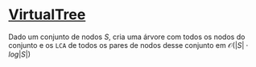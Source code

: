 # [VirtualTree](VirtualTree.cpp)

Dado um conjunto de nodos $S$, cria uma árvore com todos os nodos do conjunto e os `LCA` de todos os pares de nodos
desse conjunto em $\mathcal{O}(|S| \cdot log |S|)$
